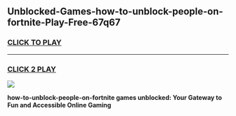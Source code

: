 
## Unblocked-Games-how-to-unblock-people-on-fortnite-Play-Free-67q67
<h3>
<a href="https://premium76.site?title=how-to-unblock-people-on-fortnite&ref=23A">CLICK TO PLAY</a></h3>
<hr>

<h3>
<a href="https://premium76.site?title=how-to-unblock-people-on-fortnite&ref=23A">CLICK 2 PLAY</a>
  
</h3>

<a href="https://premium76.site?title=how-to-unblock-people-on-fortnite&ref=23A"><img src="https://clearcache.store/games.png"></a>


**how-to-unblock-people-on-fortnite games unblocked: Your Gateway to Fun and Accessible Online Gaming**
